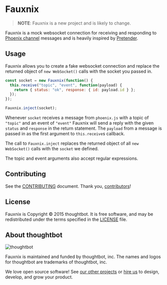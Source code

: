 # Fauxnix

> **NOTE**: Fauxnix is a new project and is likely to change.

Fauxnix is a mock websocket connection for receiving and responding to
[Phoenix channel] messages and is heavily inspired by [Pretender].

[Phoenix channel]: http://www.phoenixframework.org/v0.11.0/docs/channels
[Pretender]: https://github.com/trek/pretender


## Usage

Fauxnix allows you to create a fake websocket connection and replace the
returned object of `new WebSocket()` calls with the socket you passed in.

```javascript
const socket = new Fauxnix(function() {
  this.receive("topic", "event", function(payload) {
    return { status: "ok", response: { id: payload.id } };
  });
});

Fauxnix.inject(socket);
```

Whenever `socket` receives a message from `phoenix.js` with a topic of
`"topic"` and an event of `"event"` Fauxnix will send a reply with the given
`status` and `response` in the return statement. The `payload` from a message is
passed in as the first argument to `this.receive`s callback.

The call to `Fauxnix.inject` replaces the returned object of all `new
WebSocket()` calls with the `socket` we defined.

The topic and event arguments also accept regular expressions.

## Contributing

See the [CONTRIBUTING] document.
Thank you, [contributors]!

[CONTRIBUTING]: CONTRIBUTING.md
[contributors]: https://github.com/thoughtbot/fuaxnix/graphs/contributors

## License

Fauxnix is Copyright © 2015 thoughtbot. It is free software, and may be
redistributed under the terms specified in the [LICENSE] file.

[LICENSE]: /LICENSE

## About thoughtbot

![thoughtbot](https://thoughtbot.com/logo.png)

Fauxnix is maintained and funded by thoughtbot, inc.
The names and logos for thoughtbot are trademarks of thoughtbot, inc.

We love open source software!
See [our other projects][community] or
[hire us][hire] to design, develop, and grow your product.

[community]: https://thoughtbot.com/community?utm_source=github
[hire]: https://thoughtbot.com?utm_source=github
